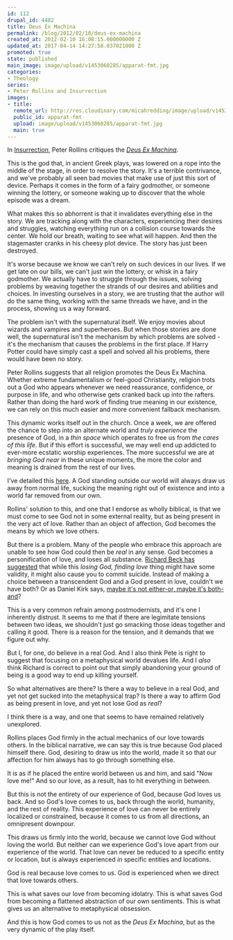 ```yaml
---
id: 112
drupal_id: 4482
title: Deus Ex Machina
permalink: /blog/2012/02/10/deus-ex-machina
created_at: 2012-02-10 16:08:15.000000000 Z
updated_at: 2017-04-14 14:27:58.837021000 Z
promoted: true
state: published
main_image: image/upload/v1453060285/apparat-fmt.jpg
categories:
- Theology
series:
- Peter Rollins and Insurrection
images:
- title: 
  remote_url: http://res.cloudinary.com/micahredding/image/upload/v1453060285/apparat-fmt.jpg
  public_id: apparat-fmt
  upload: image/upload/v1453060285/apparat-fmt.jpg
  main: true
---
```

In [Insurrection](http://peterrollins.net/?page_id=3440), Peter Rollins critiques the *[Deus Ex Machina](http://en.wikipedia.org/wiki/Deus_ex_machina)*.

This is the god that, in ancient Greek plays, was lowered on a rope into the middle of the stage, in order to resolve the story. It's a terrible contrivance, and we've probably all seen bad movies that make use of just this sort of device. Perhaps it comes in the form of a fairy godmother, or someone winning the lottery, or someone waking up to discover that the whole episode was a dream.

What makes this so abhorrent is that it invalidates everything else in the story. We are tracking along with the characters, experiencing their desires and struggles, watching everything run on a collision course towards the center. We hold our breath, waiting to see what will happen. And then the stagemaster cranks in his cheesy plot device. The story has just been destroyed. 

It's worse because we know we can't rely on such devices in our lives. If we get late on our bills, we can't just win the lottery, or whisk in a fairy godmother. We actually have to struggle through the issues, solving problems by weaving together the strands of our desires and abilities and choices. In investing ourselves in a story, we are trusting that the author will do the same thing, working with the same threads we have, and in the process, showing us a way forward.

The problem isn't with the supernatural itself. We enjoy movies about wizards and vampires and superheroes. But when those stories are done well, the supernatural isn't the mechanism by which problems are solved - it's the mechanism that causes the problems in the first place. If Harry Potter could have simply cast a spell and solved all his problems, there would have been no story.

Peter Rollins suggests that all religion promotes the Deus Ex Machina. Whether extreme fundamentalism or feel-good Christianity, religion trots out a God who appears whenever we need reassurance, confidence, or purpose in life, and who otherwise gets cranked back up into the rafters. Rather than doing the hard work of finding true meaning in our existence, we can rely on this much easier and more convenient fallback mechanism.

This dynamic works itself out in the church. Once a week, we are offered the chance to step into an alternate world and *truly experience* the presence of God, in a *thin space* which operates to free us from *the cares of this life*. But if this effort is successful, we may well end up addicted to ever-more ecstatic worship experiences. The more successful we are at *bringing God near* in these unique moments, the more the color and meaning is drained from the rest of our lives.

I've detailed this [here](http://micahredding.com/blog/2011/12/25/peter-rollins-and-experiencing-god). A God standing outside our world will always draw us away from normal life, sucking the meaning right out of existence and into a world far removed from our own.

Rollins' solution to this, and one that I endorse as wholly biblical, is that we must come to see God not in some external reality, but as being present in the very act of love. Rather than an object of affection, God becomes the means by which we love others. 

But there is a problem. Many of the people who embrace this approach are unable to see how God could then be *real* in any sense. God becomes a personification of love, and loses all substance. [Richard Beck has suggested](http://experimentaltheology.blogspot.com/2012/02/insurrection-critique.html) that while this *losing God, finding love* thing might have some validity, it might also cause you to commit suicide. Instead of making a choice between a transcendent God and a God present in love, couldn't we have both? Or as Daniel Kirk says, [maybe it's not either-or, maybe it's both-and](http://www.jrdkirk.com/2011/12/23/insurrection-pt-1/)?

This is a very common refrain among postmodernists, and it's one I inherently distrust. It seems to me that if there are legimitate tensions between two ideas, we shouldn't just go smacking those ideas together and calling it good. There is a reason for the tension, and it demands that we figure out why.

But I, for one, do believe in a real God. And I also think Pete is right to suggest that focusing on a metaphysical world devalues life. And I *also* think Richard is correct to point out that simply abandoning your ground of being is a good way to end up killing yourself.

So what alternatives are there? Is there a way to believe in a real God, and yet not get sucked into the metaphysical trap? Is there a way to affirm God as being present in love, and yet not lose God as *real*?

I think there is a way, and one that seems to have remained relatively unexplored. 

Rollins places God firmly in the actual mechanics of our love towards others. In the biblical narrative, we can say this is true because God placed himself there. God, desiring to draw us into the world, made it so that our affection for him always has to go through something else. 

It is as if he placed the entire world between us and him, and said "Now love me!" And so our love, as a result, has to hit everything in between. 

But this is not the entirety of our experience of God, because God loves us back. And so God's love comes to us, back through the world, humanity, and the rest of reality. This experience of love can never be entirely localized or constrained, because it comes to us from all directions, an omnipresent downpour.

This draws us firmly into the world, because we cannot love God without loving the world. But neither can we experience God's love apart from our experience of the world. That love can never be reduced to a specific entity or location, but is always experienced *in* specific entities and locations. 

God is real because love comes to us. God is experienced when we direct that love towards others.

This is what saves our love from becoming idolatry. This is what saves God from becoming a flattened abstraction of our own sentiments. This is what gives us an alternative to metaphysical obsession.

And this is how God comes to us not as the *Deus Ex Machina*, but as the very dynamic of the play itself.
